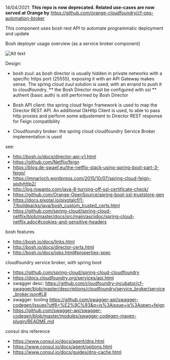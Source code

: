 14/04/2021: **This repo is now deprecated. Related use-cases are now served at Orange by** https://github.com/orange-cloudfoundry/cf-ops-automation-broker 

This component uses bosh rest API to automate programmatic deployment and update

Bosh deployer usage overview (as a service broker component)

![Alt text](http://plantuml.com/plantuml/png/XLDRJuCm67sslwB1P_u0oKmSmxXaRibGNqrfFqQLKTBBulprjkCYPGnvWPxlVBTpIYQ-SR1QxvFuTRSFq5rDfEQKrwJIc749L0k9C5GCP-8R8UHUE7XBatqQuFiDFnHwMHhm4qKDahX43wMvKU0LkzIAdmBaqKfXM2vCnUGPzToM-X4dcqqwIiX9NNj8-sHIVDc6Kn6X2WPrASwZk0ly65EYqP3BNVeSxhRXAdbvtAwypT5KWrwwsJgXbV5z7IV-FbQa4wT0A0MbJiUfc4N_2dTgu_2XxnjXOxSZ32iDHmfbES-IK09HS8D4HPNpWv7GUDEURUV6KKSUccOJ910DtR1e67JanfShMWDV20DxUbe37A7IQ1Zl-Cwrg2MX3l3tS6Z7w537w4NjUY52DJyDPhDwJoHq3jrCwor4YmNEk7Mi3U35OaQz7DT65LUoDVUyxz4SvwguZk5_9dYakMeIb2O7c1uhmhpwjFeu9PYrY9DINRQsvKPBM_QaXiqN6k6UFpXoDvMSaNiApW3dGcZx5_m2)


Design:
* bosh zuul: as bosh director is usually hidden in private networks with a specific https port (25555), exposing it with an API Gateway makes sense.
The spring cloud zuul solution is used, with an errand to push it to cloudfoundry.
** the Bosh Director must be configured with ssl
** authent (basic auth) is still performed by Bosh Director

* Bosh API client: the spring cloud feign framework is used to map the Director REST API.
An additional OkHttp Client is used, to able to pass http proxies and perform some adjustement to Director REST response for Feign compatibility

* Cloudfoundry broker: the spring cloud cloudfoundry Service Broker implementation is used



see:
* http://bosh.io/docs/director-api-v1.html
* https://github.com/Netflix/feign
* https://blog.de-swaef.eu/the-netflix-stack-using-spring-boot-part-3-feign/
* https://jmnarloch.wordpress.com/2015/10/07/spring-cloud-feign-spdyhttp2/
* http://log.rowanto.com/java-8-turning-off-ssl-certificate-check/
* https://github.com/Orange-OpenSource/spring-boot-ssl-truststore-gen
* https://docs.pivotal.io/pivotalcf/1-7/buildpacks/java/bosh_custom_trusted_certs.html
* https://github.com/spring-cloud/spring-cloud-netflix/blob/master/docs/src/main/asciidoc/spring-cloud-netflix.adoc#cookies-and-sensitive-headers




bosh features
* http://bosh.io/docs/links.html
* http://bosh.io/docs/director-certs.html
* http://bosh.io/docs/jobs.html#properties-spec

cloudfoundry service broker, with spring boot
* https://github.com/spring-cloud/spring-cloud-cloudfoundry
* https://docs.cloudfoundry.org/services/api.html
* swagger desc: https://github.com/cloudfoundry-incubator/cf-swagger/blob/master/descriptions/cloudfoundry/service_broker/service_broker.json#L8 
* swagger:  tooling https://github.com/swagger-api/swagger-codegen/issues?utf8=%E2%9C%93&q=is%3Aissue+is%3Aopen+feign
* https://github.com/swagger-api/swagger-codegen/blob/master/modules/swagger-codegen-maven-plugin/README.md

consul dns reference
* https://www.consul.io/docs/agent/dns.html
* https://www.consul.io/docs/agent/options.html
* https://www.consul.io/docs/guides/dns-cache.html
